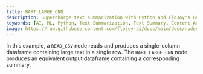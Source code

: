 ```yaml
---
title: BART_LARGE_CNN
description: Supercharge text summarization with Python and FloJoy's BART_LARGE_CNN node that takes an input dataframe with multiple rows and a single column, and produces a dataframe with a single "summary_text" column.
keywords: [AI, ML, Python, Text Summarization, Text Summary, Content Analysis]
image: https://raw.githubusercontent.com/flojoy-ai/docs/main/docs/nodes/AI_ML/TEXT_SUMMARIZATION/BART_LARGE_CNN/examples/EX1/output.jpeg
---
```


In this example, a `READ_CSV` node reads and produces a single-column dataframe containing large text in a single row.
The `BART_LARGE_CNN` node produces an equivalent output dataframe containing a corresponding summary.